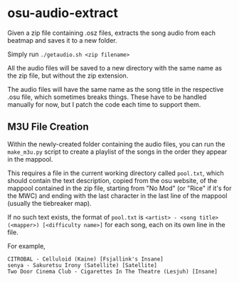 # osu-audio-extract
Given a zip file containing .osz files, extracts the song audio from each beatmap and saves it to a new folder.

Simply run `./getaudio.sh <zip filename>`

All the audio files will be saved to a new directory with the same name as the zip file, but without the zip extension.

The audio files will have the same name as the song title in the respective .osu file, which sometimes breaks things. These have to be handled manually for now, but I patch the code each time to support them.

## M3U File Creation

Within the newly-created folder containing the audio files, you can run the `make_m3u.py` script to create a playlist of the songs in the order they appear in the mappool.

This requires a file in the current working directory called `pool.txt`, which should contain the text description, copied from the osu website, of the mappool contained in the zip file, starting from "No Mod" (or "Rice" if it's for the MWC) and ending with the last character in the last line of the mappool (usually the tiebreaker map).

If no such text exists, the format of `pool.txt` is `<artist> - <song title> (<mapper>) [<difficulty name>]` for each song, each on its own line in the file.

For example, 

```
CITROBAL - Celluloid (Kaine) [Fsjallink's Insane]
senya - Sakuretsu Irony (Satellite) [Satellite]
Two Door Cinema Club - Cigarettes In The Theatre (Lesjuh) [Insane]
```

